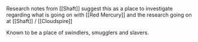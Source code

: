 Research notes from [[Shaft]] suggest this as a place to investigate regarding what is going on with [[Red Mercury]] and the research going on at [[Shaft]] / [[Cloudspire]]

Known to be a place of swindlers, smugglers and slavers.